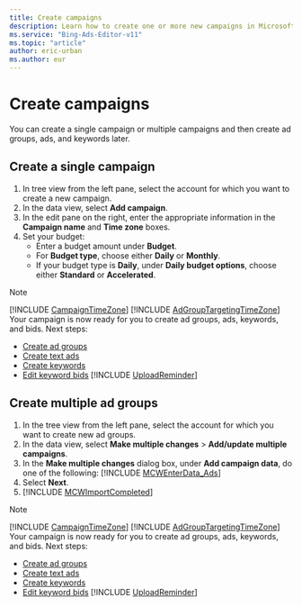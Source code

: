 ```yaml
---
title: Create campaigns
description: Learn how to create one or more new campaigns in Microsoft Advertising Editor.
ms.service: "Bing-Ads-Editor-v11"
ms.topic: "article"
author: eric-urban
ms.author: eur
---
```


# Create campaigns

You can create a single campaign or multiple campaigns and then create ad groups, ads, and keywords later.

## Create a single campaign

1. In tree view from the left pane, select the account for which you want to create a new campaign.
1. In the data view, select **Add campaign**.
1. In the edit pane on the right, enter the appropriate information in the **Campaign name** and **Time zone** boxes.
1. Set your budget:
   - Enter a budget amount under **Budget**.
   - For **Budget type**, choose either **Daily** or **Monthly**.
   - If your budget type is **Daily**, under **Daily budget options**, choose either **Standard** or **Accelerated**.

> [!NOTE]
> [!INCLUDE [CampaignTimeZone](./includes/CampaignTimeZone.md)]
> [!INCLUDE [AdGroupTargetingTimeZone](./includes/AdGroupTargetingTimeZone.md)]
> Your campaign is now ready for you to create ad groups, ads, keywords, and bids. Next steps:
> - [Create ad groups](./hlp_BAE_PROC_CreateAdGroups.md)
> - [Create text ads](./hlp_BAE_PROC_CreateTextAds.md)
> - [Create keywords](./hlp_BAE_PROC_CreateKeywords.md)
> - [Edit keyword bids](./hlp_BAE_PROC_BulkEditKWBids.md)
> [!INCLUDE [UploadReminder](./includes/UploadReminder.md)]

## Create multiple ad groups

1. In the tree view from the left pane, select the account for which you want to create new ad groups.
1. In the data view, select **Make multiple changes** > **Add/update multiple campaigns**.
1. In the **Make multiple changes** dialog box, under **Add campaign data**, do one of the following:				[!INCLUDE [MCWEnterData_Ads](./includes/MCWEnterData_Ads.md)]
1. Select **Next**.
1. [!INCLUDE [MCWImportCompleted](./includes/MCWImportCompleted.md)]

> [!NOTE]
> [!INCLUDE [CampaignTimeZone](./includes/CampaignTimeZone.md)]
> [!INCLUDE [AdGroupTargetingTimeZone](./includes/AdGroupTargetingTimeZone.md)]
> Your campaign is now ready for you to create ad groups, ads, keywords, and bids. Next steps:
> - [Create ad groups](./hlp_BAE_PROC_CreateAdGroups.md)
> - [Create text ads](./hlp_BAE_PROC_CreateTextAds.md)
> - [Create keywords](./hlp_BAE_PROC_CreateKeywords.md)
> - [Edit keyword bids](./hlp_BAE_PROC_BulkEditKWBids.md)
> [!INCLUDE [UploadReminder](./includes/UploadReminder.md)]


